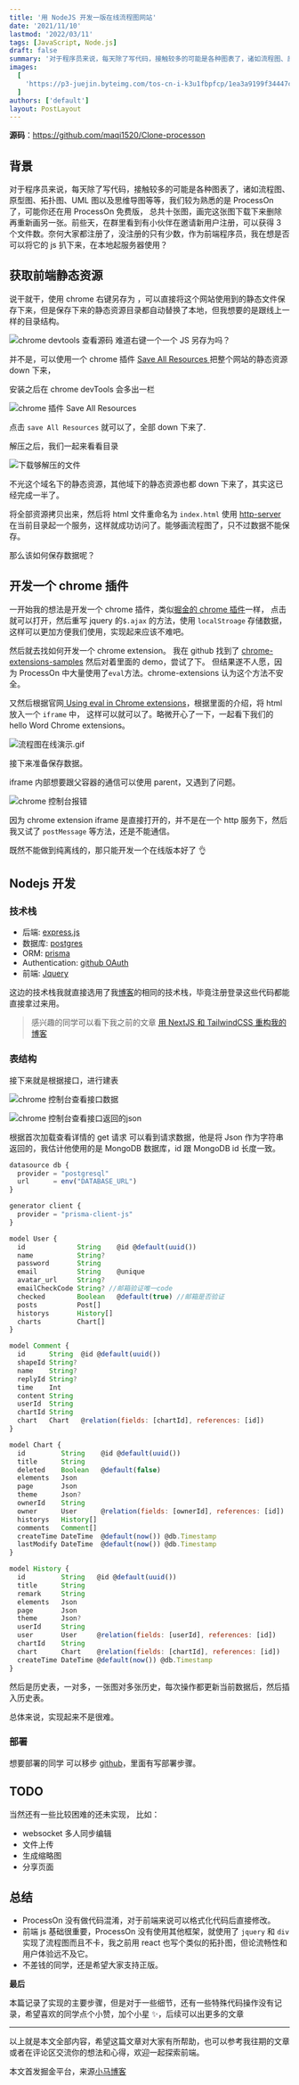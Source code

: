 ```yaml
---
title: '用 NodeJS 开发一版在线流程图网站'
date: '2021/11/10'
lastmod: '2022/03/11'
tags: [JavaScript, Node.js]
draft: false
summary: '对于程序员来说，每天除了写代码，接触较多的可能是各种图表了，诸如流程图、原型图、拓扑图、UML 图以及思维导图等等，我们较为熟悉的是 ProcessOn了'
images:
  [
    'https://p3-juejin.byteimg.com/tos-cn-i-k3u1fbpfcp/1ea3a9199f34447cb00c1532a54ce8fb~tplv-k3u1fbpfcp-watermark.image?',
  ]
authors: ['default']
layout: PostLayout
---
```


**源码**：https://github.com/maqi1520/Clone-processon

## 背景

对于程序员来说，每天除了写代码，接触较多的可能是各种图表了，诸如流程图、原型图、拓扑图、UML 图以及思维导图等等，我们较为熟悉的是 ProcessOn 了，可能你还在用 ProcessOn 免费版， 总共十张图，画完这张图下载下来删除再重新画另一张。前些天，在群里看到有小伙伴在邀请新用户注册，可以获得 3 个文件数。奈何大家都注册了，没注册的只有少数，作为前端程序员，我在想是否可以将它的 js 扒下来，在本地起服务器使用？

## 获取前端静态资源

说干就干，使用 chrome 右键另存为 ，可以直接将这个网站使用到的静态文件保存下来，但是保存下来的静态资源目录都自动替换了本地，但我想要的是跟线上一样的目录结构。

![chrome devtools 查看源码](https://p6-juejin.byteimg.com/tos-cn-i-k3u1fbpfcp/4991b21f3e62459f8366dcd8a63dfb66~tplv-k3u1fbpfcp-watermark.image?)
难道右键一个一个 JS 另存为吗？

并不是，可以使用一个 chrome 插件 [Save All Resources ](https://chrome.google.com/webstore/detail/save-all-resources/abpdnfjocnmdomablahdcfnoggeeiedb) 把整个网站的静态资源 down 下来，

安装之后在 chrome devTools 会多出一栏

![chrome 插件 Save All Resources ](https://p6-juejin.byteimg.com/tos-cn-i-k3u1fbpfcp/75d7352e265e4eb5915748186bfa5a70~tplv-k3u1fbpfcp-watermark.image?)

点击 `save All Resources` 就可以了，全部 down 下来了.

解压之后，我们一起来看看目录

![下载够解压的文件](https://p9-juejin.byteimg.com/tos-cn-i-k3u1fbpfcp/7e044968ae3344d48b132fdf9758c450~tplv-k3u1fbpfcp-watermark.image?)

不光这个域名下的静态资源，其他域下的静态资源也都 down 下来了，其实这已经完成一半了。

将全部资源拷贝出来，然后将 html 文件重命名为 `index.html` 使用 [http-server](https://www.npmjs.com/package/http-server) 在当前目录起一个服务，这样就成功访问了。能够画流程图了，只不过数据不能保存。

那么该如何保存数据呢？

## 开发一个 chrome 插件

一开始我的想法是开发一个 chrome 插件，类似[掘金的 chrome 插件](https://chrome.google.com/webstore/detail/%E7%A8%80%E5%9C%9F%E6%8E%98%E9%87%91/lecdifefmmfjnjjinhaennhdlmcaeeeb)一样， 点击就可以打开，然后重写 jquery 的`$.ajax` 的方法，使用 `localStroage` 存储数据，这样可以更加方便我们使用，实现起来应该不难吧。

然后就去找如何开发一个 chrome extension。 我在 github 找到了 [chrome-extensions-samples](https://github.com/GoogleChrome/chrome-extensions-samples) 然后对着里面的 demo，尝试了下。
但结果遂不人愿，因为 ProcessOn 中大量使用了`eval`方法。chrome-extensions 认为这个方法不安全。

又然后根据官网[ Using eval in Chrome extensions](https://developer.chrome.com/docs/extensions/mv3/sandboxingEval/)，根据里面的介绍，将 html 放入一个 `iframe` 中， 这样可以就可以了。略微开心了一下，一起看下我们的 hello Word Chrome extensions。

![流程图在线演示.gif](https://p6-juejin.byteimg.com/tos-cn-i-k3u1fbpfcp/a3037d1f319d4814894908c9545eb74c~tplv-k3u1fbpfcp-watermark.image?)

接下来准备保存数据。

iframe 内部想要跟父容器的通信可以使用 parent，又遇到了问题。

![chrome 控制台报错](https://p3-juejin.byteimg.com/tos-cn-i-k3u1fbpfcp/8107461ff02d47eaa58fcf12549aa261~tplv-k3u1fbpfcp-watermark.image?)

因为 chrome extension iframe 是直接打开的，并不是在一个 http 服务下，然后我又试了 `postMessage` 等方法，还是不能通信。

既然不能做到纯离线的，那只能开发一个在线版本好了 👌

## Nodejs 开发

### 技术栈

- 后端: [express.js](https://expressjs.com/)
- 数据库: [postgres](http://www.postgres.cn/docs/12/)
- ORM: [prisma](https://prisma.io/)
- Authentication: [github OAuth](https://docs.github.com/en/developers/apps/building-oauth-apps/authorizing-oauth-apps)
- 前端: [Jquery](https://jquery.com/)

这边的技术栈我就直接选用了我[博客](https://maqib.cn/)的相同的技术栈，毕竟注册登录这些代码都能直接拿过来用。

> 感兴趣的同学可以看下我之前的文章 [用 NextJS 和 TailwindCSS 重构我的博客](https://juejin.cn/post/6984267680324780040)

### 表结构

接下来就是根据接口，进行建表

![chrome 控制台查看接口数据](https://p3-juejin.byteimg.com/tos-cn-i-k3u1fbpfcp/202931e82683455ea9b41af0957e8c00~tplv-k3u1fbpfcp-watermark.image?)

![chrome 控制台查看接口返回的json](https://p6-juejin.byteimg.com/tos-cn-i-k3u1fbpfcp/9e6310b129524a1b867278f240883d40~tplv-k3u1fbpfcp-watermark.image?)

根据首次加载查看详情的 get 请求 可以看到请求数据，他是将 Json 作为字符串返回的，我估计他使用的是 MongoDB 数据库，id 跟 MongoDB id 长度一致。

```js
datasource db {
  provider = "postgresql"
  url      = env("DATABASE_URL")
}

generator client {
  provider = "prisma-client-js"
}

model User {
  id             String    @id @default(uuid())
  name           String?
  password       String
  email          String    @unique
  avatar_url     String?
  emailCheckCode String? //邮箱验证唯一code
  checked        Boolean   @default(true) //邮箱是否验证
  posts          Post[]
  historys       History[]
  charts         Chart[]
}

model Comment {
  id      String  @id @default(uuid())
  shapeId String?
  name    String?
  replyId String?
  time    Int
  content String
  userId  String
  chartId String
  chart   Chart   @relation(fields: [chartId], references: [id])
}

model Chart {
  id         String    @id @default(uuid())
  title      String
  deleted    Boolean   @default(false)
  elements   Json
  page       Json
  theme      Json?
  ownerId    String
  owner      User      @relation(fields: [ownerId], references: [id])
  historys   History[]
  comments   Comment[]
  createTime DateTime  @default(now()) @db.Timestamp
  lastModify DateTime  @default(now()) @db.Timestamp
}

model History {
  id         String   @id @default(uuid())
  title      String
  remark     String
  elements   Json
  page       Json
  theme      Json?
  userId     String
  user       User     @relation(fields: [userId], references: [id])
  chartId    String
  chart      Chart    @relation(fields: [chartId], references: [id])
  createTime DateTime @default(now()) @db.Timestamp
}
```

然后是历史表，一对多，一张图对多张历史，每次操作都更新当前数据后，然后插入历史表。

总体来说，实现起来不是很难。

### 部署

想要部署的同学 可以移步 [github](https://github.com/maqi1520/Clone-processon)，里面有写部署步骤。

## TODO

当然还有一些比较困难的还未实现， 比如：

- websocket 多人同步编辑
- 文件上传
- 生成缩略图
- 分享页面

## 总结

- ProcessOn 没有做代码混淆，对于前端来说可以格式化代码后直接修改。
- 前端 js 基础很重要，ProcessOn 没有使用其他框架，就使用了 `jquery` 和 `div` 实现了流程图而且不卡，我之前用 react 也写个类似的拓扑图，但论流畅性和用户体验远不及它。
- 不差钱的同学，还是希望大家支持正版。

**最后**

本篇记录了实现的主要步骤，但是对于一些细节，还有一些特殊代码操作没有记录，希望喜欢的同学点个小赞，加个小星 ✨，后续可以出更多的文章

---

以上就是本文全部内容，希望这篇文章对大家有所帮助，也可以参考我往期的文章或者在评论区交流你的想法和心得，欢迎一起探索前端。

本文首发掘金平台，来源[小马博客](https://maqib.cn/blog/Develop-an-online-flowchart-website-with-NodeJS)
